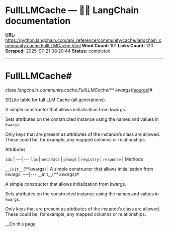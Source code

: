 # FullLLMCache — 🦜🔗 LangChain  documentation

**URL:** https://python.langchain.com/api_reference/community/cache/langchain_community.cache.FullLLMCache.html
**Word Count:** 101
**Links Count:** 120
**Scraped:** 2025-07-21 08:20:44
**Status:** completed

---

# FullLLMCache\#

_class _langchain\_community.cache.FullLLMCache\(_\*\* kwargs_\)[\[source\]](https://python.langchain.com/api_reference/_modules/langchain_community/cache.html#FullLLMCache)\#     

SQLite table for full LLM Cache \(all generations\).

A simple constructor that allows initialization from kwargs.

Sets attributes on the constructed instance using the names and values in `kwargs`.

Only keys that are present as attributes of the instance’s class are allowed. These could be, for example, any mapped columns or relationships.

Attributes

`idx` |    ---|---   `llm` |    `metadata` |    `prompt` |    `registry` |    `response` |       Methods

`__init__`\(\*\*kwargs\) | A simple constructor that allows initialization from kwargs.   ---|---      \_\_init\_\_\(_\*\* kwargs_\)\#     

A simple constructor that allows initialization from kwargs.

Sets attributes on the constructed instance using the names and values in `kwargs`.

Only keys that are present as attributes of the instance’s class are allowed. These could be, for example, any mapped columns or relationships.

__On this page